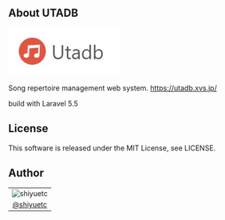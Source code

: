 ## About UTADB

<p><img src="https://raw.githubusercontent.com/shiyuetc/utadb/1798eee009a59e6a85a49493d4dec92ad05970e5/public/images/logo.jpg" alt="logo"></p>
<p>Song repertoire management web system. <a href="https://utadb.xvs.jp/">https://utadb.xvs.jp/</a></p>
<p>build with Laravel 5.5</p>

## License
This software is released under the MIT License, see LICENSE.

## Author

<table>
  <tr>
    <td><img src="https://avatars3.githubusercontent.com/u/43884147?s=460&v=4" alt="shiyuetc" width="100"></td>
  </tr>
  <tr>
    <td align="center"><a href="https://github.com/shiyuetc">@shiyuetc</a></td>
  </tr>
</table>